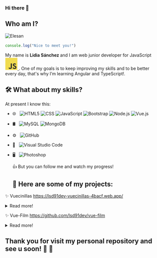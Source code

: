 ### Hi there 👋

## Who am I?

![Elesan](https://user-images.githubusercontent.com/77441956/113171702-07bc1780-9248-11eb-8389-4781d76d064a.png)

```javascript
console.log("Nice to meet you!")
```
 My name is <b> Lidia Sánchez </b> and I am web junior developer for JavaScript <a href="https://developer.mozilla.org/en-US/docs/Web/JavaScript" target="_blank"> <img src="https://raw.githubusercontent.com/devicons/devicon/master/icons/javascript/javascript-original.svg" alt="javascript" width="40" height="40"/> </a>. One of my goals is to keep improving my skills and to be better every day, that's why I’m learning Angular and TypeScript!.

<!--GITHUB_ACTIVITY:{"rows": 5, "raw": true}-->

## 🛠 What about my skills?

  At present I know this: 

- 🌐 &nbsp;
  ![HTML5](https://img.shields.io/badge/-HTML5-333333?style=flat&logo=HTML5)
  ![CSS](https://img.shields.io/badge/-CSS-333333?style=flat&logo=CSS3&logoColor=1572B6)
  ![JavaScript](https://img.shields.io/badge/-JavaScript-333333?style=flat&logo=javascript)
  ![Bootstrap](https://img.shields.io/badge/-Bootstrap-333333?style=flat&logo=bootstrap&logoColor=563D7C)
  ![Node.js](https://img.shields.io/badge/-Node.js-333333?style=flat&logo=node.js)
  ![Vue.js](https://img.shields.io/badge/-Vue.js-333333?style=flat&logo=vue.js)
- 🛢 &nbsp;
  ![MySQL](https://img.shields.io/badge/-MySQL-333333?style=flat&logo=mysql)
  ![MongoDB](https://img.shields.io/badge/-MongoDB-333333?style=flat&logo=mongodb)
- ⚙️ &nbsp;
  ![GitHub](https://img.shields.io/badge/-GitHub-333333?style=flat&logo=github)
- 🔧 &nbsp;
  ![Visual Studio Code](https://img.shields.io/badge/-Visual%20Studio%20Code-333333?style=flat&logo=visual-studio-code&logoColor=007ACC)
- 🖥 &nbsp;
  ![Photoshop](https://img.shields.io/badge/-Photoshop-333333?style=flat&logo=adobe-photoshop)

  :thumbsup: But you can follow me and watch my progress! 
  
  ## 🔭 Here are some of my projects:
  
:sparkles: Vuecinillas https://lsd91dev-vuecinillas-4bacf.web.app/ <details><summary>Read more!</summary><p> API Rest to search for cooking recipes. <b>Tools:</b> <br> - VueJS <br> - HTML <br> - CSS </p></details>

:sparkles: Vue-Film https://github.com/lsd91dev/vue-film <details><summary>Read more!</summary><p> API Rest to search and write reviews for movies. Tools: 
- NodeJS <br> - MongoDB <br> - VueJS <br> - HTML <br> - Bootstrap Vue</p></details>

## Thank you for visit my personal repository and see u soon! :wave: :wave:
